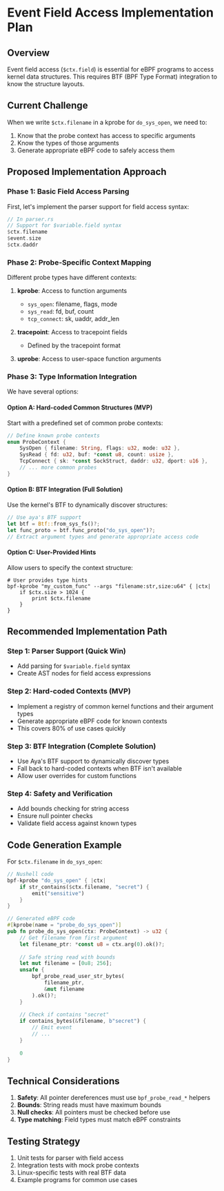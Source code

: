 # Event Field Access Implementation Plan

## Overview

Event field access (`$ctx.field`) is essential for eBPF programs to access kernel data structures. This requires BTF (BPF Type Format) integration to know the structure layouts.

## Current Challenge

When we write `$ctx.filename` in a kprobe for `do_sys_open`, we need to:
1. Know that the probe context has access to specific arguments
2. Know the types of those arguments
3. Generate appropriate eBPF code to safely access them

## Proposed Implementation Approach

### Phase 1: Basic Field Access Parsing

First, let's implement the parser support for field access syntax:

```rust
// In parser.rs
// Support for $variable.field syntax
$ctx.filename
$event.size
$ctx.daddr
```

### Phase 2: Probe-Specific Context Mapping

Different probe types have different contexts:

1. **kprobe**: Access to function arguments
   - `sys_open`: filename, flags, mode
   - `sys_read`: fd, buf, count
   - `tcp_connect`: sk, uaddr, addr_len

2. **tracepoint**: Access to tracepoint fields
   - Defined by the tracepoint format

3. **uprobe**: Access to user-space function arguments

### Phase 3: Type Information Integration

We have several options:

#### Option A: Hard-coded Common Structures (MVP)
Start with a predefined set of common probe contexts:

```rust
// Define known probe contexts
enum ProbeContext {
    SysOpen { filename: String, flags: u32, mode: u32 },
    SysRead { fd: u32, buf: *const u8, count: usize },
    TcpConnect { sk: *const SockStruct, daddr: u32, dport: u16 },
    // ... more common probes
}
```

#### Option B: BTF Integration (Full Solution)
Use the kernel's BTF to dynamically discover structures:

```rust
// Use aya's BTF support
let btf = Btf::from_sys_fs()?;
let func_proto = btf.func_proto("do_sys_open")?;
// Extract argument types and generate appropriate access code
```

#### Option C: User-Provided Hints
Allow users to specify the context structure:

```nushell
# User provides type hints
bpf-kprobe "my_custom_func" --args "filename:str,size:u64" { |ctx|
    if $ctx.size > 1024 {
        print $ctx.filename
    }
}
```

## Recommended Implementation Path

### Step 1: Parser Support (Quick Win)
- Add parsing for `$variable.field` syntax
- Create AST nodes for field access expressions

### Step 2: Hard-coded Contexts (MVP)
- Implement a registry of common kernel functions and their argument types
- Generate appropriate eBPF code for known contexts
- This covers 80% of use cases quickly

### Step 3: BTF Integration (Complete Solution)
- Use Aya's BTF support to dynamically discover types
- Fall back to hard-coded contexts when BTF isn't available
- Allow user overrides for custom functions

### Step 4: Safety and Verification
- Add bounds checking for string access
- Ensure null pointer checks
- Validate field access against known types

## Code Generation Example

For `$ctx.filename` in `do_sys_open`:

```rust
// Nushell code
bpf-kprobe "do_sys_open" { |ctx|
    if str_contains($ctx.filename, "secret") {
        emit("sensitive")
    }
}

// Generated eBPF code
#[kprobe(name = "probe_do_sys_open")]
pub fn probe_do_sys_open(ctx: ProbeContext) -> u32 {
    // Get filename from first argument
    let filename_ptr: *const u8 = ctx.arg(0).ok()?;
    
    // Safe string read with bounds
    let mut filename = [0u8; 256];
    unsafe {
        bpf_probe_read_user_str_bytes(
            filename_ptr,
            &mut filename
        ).ok()?;
    }
    
    // Check if contains "secret"
    if contains_bytes(&filename, b"secret") {
        // Emit event
        // ...
    }
    
    0
}
```

## Technical Considerations

1. **Safety**: All pointer dereferences must use `bpf_probe_read_*` helpers
2. **Bounds**: String reads must have maximum bounds
3. **Null checks**: All pointers must be checked before use
4. **Type matching**: Field types must match eBPF constraints

## Testing Strategy

1. Unit tests for parser with field access
2. Integration tests with mock probe contexts
3. Linux-specific tests with real BTF data
4. Example programs for common use cases